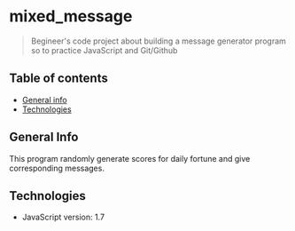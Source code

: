 # mixed_message

>Begineer's code project about building a message generator program so to practice JavaScript and Git/Github

## Table of contents

* [General info](#general-info)
* [Technologies](#technologies)

## General Info

This program randomly generate scores for daily fortune and give corresponding messages.

## Technologies

* JavaScript version: 1.7

